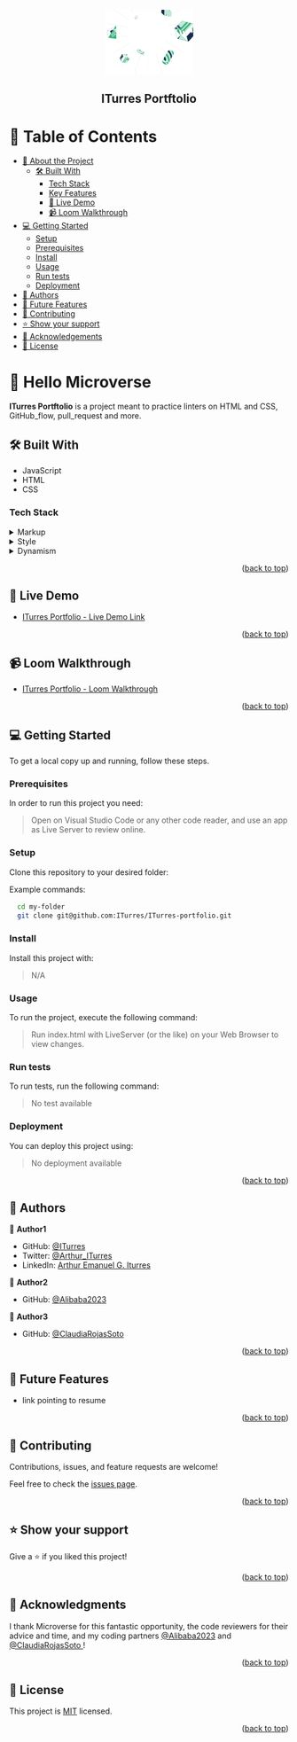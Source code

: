 <a name="readme-top"></a>

<div align="center">

<img src="src/assets/media/sections-illustrations/desktop-illustrations/llustration-header-desktop.png"
  alt="logo" width="160"  height="auto" />
<br>

  <h2><b>ITurres Portftolio</b></h2>

</div>

<!-- TABLE OF CONTENTS -->

# 📗 Table of Contents

- [📖 About the Project](#about-project)
  - [🛠 Built With](#built-with)
    - [Tech Stack](#tech-stack)
    - [Key Features](#key-features)
    - [🚀 Live Demo](#live-demo)
    - [📹 Loom Walkthrough](#loom-Walkthrough)
- [💻 Getting Started](#getting-started)
  - [Setup](#setup)
  - [Prerequisites](#prerequisites)
  - [Install](#install)
  - [Usage](#usage)
  - [Run tests](#run-tests)
  - [Deployment](#deployment)
- [👥 Authors](#authors)
- [🔭 Future Features](#future-features)
- [🤝 Contributing](#contributing)
- [⭐️ Show your support](#support)
- [🙏 Acknowledgements](#acknowledgements)
- [📝 License](#license)

<!-- PROJECT DESCRIPTION -->

# 📖 Hello Microverse <a name="about-project"></a>

**ITurres Portftolio** is a project meant to practice linters on HTML and CSS, GitHub_flow, pull_request and more.

## 🛠 Built With <a name="built-with"></a>

- JavaScript
- HTML
- CSS

### Tech Stack <a name="tech-stack"></a>

<details>
  <summary>Markup</summary>
  <ul>
    <li><a href="#">HTML</a></li>
  </ul>
</details>

<details>
  <summary>Style</summary>
  <ul>
    <li><a href="#">CSS</a></li>
  </ul>
</details>

<details>
  <summary>Dynamism</summary>
  <ul>
    <li><a href="#">JavaScript</a></li>
  </ul>
</details>

<p align="right">(<a href="#readme-top">back to top</a>)</p>

<!-- LIVE DEMO -->

## 🚀 Live Demo <a name="live-demo"></a>

- [ITurres Portfolio - Live Demo Link](https://iturres.github.io/ITurres-portfolio/)

<p align="right">(<a href="#readme-top">back to top</a>)</p>

<!-- LIVE DEMO -->

## 📹 Loom Walkthrough <a name="loom-walkthrough"></a>

- [ITurres Portfolio - Loom Walkthrough](https://www.loom.com/share/290c80d022f54af1ac54b625fdeb67b4)

<p align="right">(<a href="#readme-top">back to top</a>)</p>

<!-- GETTING STARTED -->

## 💻 Getting Started <a name="getting-started"></a>

To get a local copy up and running, follow these steps.

### Prerequisites

In order to run this project you need:

> Open on Visual Studio Code or any other code reader, and use an app as Live Server to review online.

<!-- I will keep this for future reference -->
<!--
Example command:

```sh
 
```
 -->

### Setup

Clone this repository to your desired folder:

Example commands:

```sh
  cd my-folder
  git clone git@github.com:ITurres/ITurres-portfolio.git
```

### Install

Install this project with:

> N/A

### Usage

To run the project, execute the following command:

> Run index.html with LiveServer (or the like) on your Web Browser to view changes.


### Run tests

To run tests, run the following command:

> No test available

### Deployment

You can deploy this project using:

> No deployment available

<p align="right">(<a href="#readme-top">back to top</a>)</p>

<!-- AUTHORS -->

## 👥 Authors <a name="authors"></a>

👤 **Author1**

- GitHub: [@ITurres](https://github.com/ITurres)
- Twitter: [@Arthur_ITurres](https://twitter.com/ArthurIturres)
- LinkedIn: [Arthur Emanuel G. Iturres](https://www.linkedin.com/in/arturoemanuelguerraiturres/)

👤 **Author2**

- GitHub: [@Alibaba2023](https://github.com/Alibaba2023)

👤 **Author3**

- GitHub: [@ClaudiaRojasSoto ](https://github.com/ClaudiaRojasSoto)

<p align="right">(<a href="#readme-top">back to top</a>)</p>

<!-- FUTURE FEATURES -->

## 🔭 Future Features <a name="future-features"></a>

- link pointing to resume

<p align="right">(<a href="#readme-top">back to top</a>)</p>

<!-- CONTRIBUTING -->

## 🤝 Contributing <a name="contributing"></a>

Contributions, issues, and feature requests are welcome!

Feel free to check the [issues page](../../issues/).

<p align="right">(<a href="#readme-top">back to top</a>)</p>

<!-- SUPPORT -->

## ⭐️ Show your support <a name="support"></a>

Give a ⭐ if you liked this project!

<p align="right">(<a href="#readme-top">back to top</a>)</p>

<!-- ACKNOWLEDGEMENTS -->

## 🙏 Acknowledgments <a name="acknowledgements"></a>

I thank Microverse for this fantastic opportunity, the code reviewers for their advice and time, and my coding partners [@Alibaba2023](https://github.com/Alibaba2023) and [@ClaudiaRojasSoto ](https://github.com/ClaudiaRojasSoto)!

<p align="right">(<a href="#readme-top">back to top</a>)</p>

<!-- LICENSE -->

## 📝 License <a name="license"></a>

This project is [MIT](./MIT.md) licensed.

<p align="right">(<a href="#readme-top">back to top</a>)</p>
